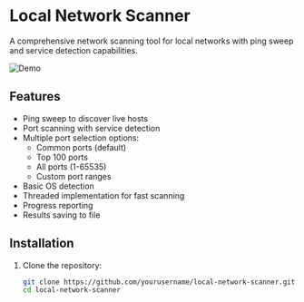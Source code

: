 # Local Network Scanner

A comprehensive network scanning tool for local networks with ping sweep and service detection capabilities.

![Demo](examples/sample_output.png)

## Features

- Ping sweep to discover live hosts
- Port scanning with service detection
- Multiple port selection options:
  - Common ports (default)
  - Top 100 ports
  - All ports (1-65535)
  - Custom port ranges
- Basic OS detection
- Threaded implementation for fast scanning
- Progress reporting
- Results saving to file

## Installation

1. Clone the repository:
   ```bash
   git clone https://github.com/yourusername/local-network-scanner.git
   cd local-network-scanner
   ```
